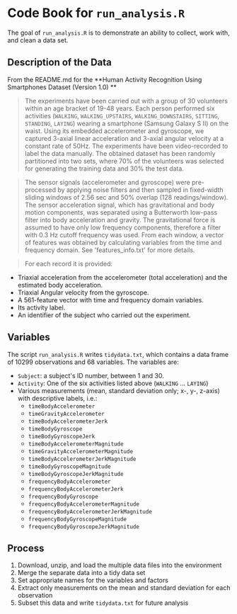 Code Book for `run_analysis.R`
==============================
The goal of `run_analysis.R` is to demonstrate an ability to collect, work with, and clean a data set.

Description of the Data
-----------------------
From the README.md for the **Human Activity Recognition Using Smartphones Dataset (Version 1.0)  **

> The experiments have been carried out with a group of 30 volunteers within an age bracket of 19-48 years. Each person performed six activities (`WALKING`, `WALKING_UPSTAIRS`, `WALKING_DOWNSTAIRS`, `SITTING`, `STANDING`, `LAYING`) wearing a smartphone (Samsung Galaxy S II) on the waist. Using its embedded accelerometer and gyroscope, we captured 3-axial linear acceleration and 3-axial angular velocity at a constant rate of 50Hz. The experiments have been video-recorded to label the data manually. The obtained dataset has been randomly partitioned into two sets, where 70% of the volunteers was selected for generating the training data and 30% the test data. 

> The sensor signals (accelerometer and gyroscope) were pre-processed by applying noise filters and then sampled in fixed-width sliding windows of 2.56 sec and 50% overlap (128 readings/window). The sensor acceleration signal, which has gravitational and body motion components, was separated using a Butterworth low-pass filter into body acceleration and gravity. The gravitational force is assumed to have only low frequency components, therefore a filter with 0.3 Hz cutoff frequency was used. From each window, a vector of features was obtained by calculating variables from the time and frequency domain. See 'features_info.txt' for more details. 

> For each record it is provided:
- Triaxial acceleration from the accelerometer (total acceleration) and the estimated body acceleration.
- Triaxial Angular velocity from the gyroscope. 
- A 561-feature vector with time and frequency domain variables. 
- Its activity label. 
- An identifier of the subject who carried out the experiment.

Variables
---------
The script `run_analysis.R` writes `tidydata.txt`, which contains a data frame of 10299 observations and 68 variables. The variables are:
- `Subject`: a subject's ID number, between 1 and 30.
- `Activity`: One of the six activities listed above (`WALKING` ... `LAYING`)
- Various measurements (mean, standard deviation only; x-, y-, z-axis) with descriptive labels, i.e.: 
  - `timeBodyAccelerometer`
  - `timeGravityAccelerometer`
  - `timeBodyAccelerometerJerk`
  - `timeBodyGyroscope`
  - `timeBodyGyroscopeJerk`
  - `timeBodyAccelerometerMagnitude`
  - `timeGravityAccelerometerMagnitude`       
  - `timeBodyAccelerometerJerkMagnitude`
  - `timeBodyGyroscopeMagnitude`
  - `timeBodyGyroscopeJerkMagnitude`
  - `frequencyBodyAccelerometer`
  - `frequencyBodyAccelerometerJerk`
  - `frequencyBodyGyroscope`
  - `frequencyBodyAccelerometerMagnitude`
  - `frequencyBodyAccelerometerJerkMagnitude`
  - `frequencyBodyGyroscopeMagnitude`
  - `frequencyBodyGyroscopeJerkMagnitude`

Process
-------
1. Download, unzip, and load the multiple data files into the environment  
2. Merge the separate data into a tidy data set  
3. Set appropriate names for the variables and factors
4. Extract only measurements on the mean and standard deviation for each observation
5. Subset this data and write `tidydata.txt` for future analysis
